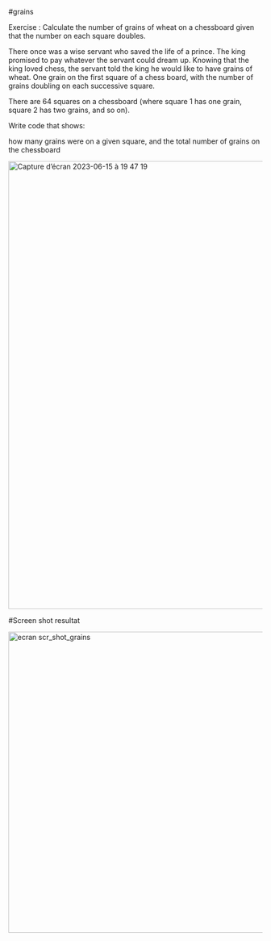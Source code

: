#grains

Exercise :
Calculate the number of grains of wheat on a chessboard given that the number on each square doubles.

There once was a wise servant who saved the life of a prince. The king promised to pay whatever the servant could dream up. Knowing that the king loved chess, the servant told the king he would like to have grains of wheat. One grain on the first square of a chess board, with the number of grains doubling on each successive square.

There are 64 squares on a chessboard (where square 1 has one grain, square 2 has two grains, and so on).

Write code that shows:

how many grains were on a given square, and
the total number of grains on the chessboard


<img width="888" alt="Capture d’écran 2023-06-15 à 19 47 19" src="https://github.com/NigeParis/grains/assets/128382762/b302bc53-e579-4eff-b661-c8eff58bcbf7">

#Screen shot resultat

<img width="597" alt="ecran scr_shot_grains" src="https://github.com/NigeParis/grains/assets/128382762/8b72ac94-9e65-40aa-9e81-88a04799b698">
